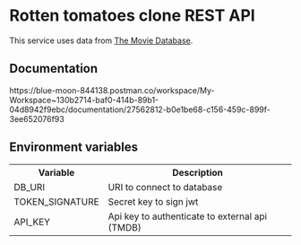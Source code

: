 <h1>Rotten tomatoes clone REST API</h1>

<p>This service uses data from <a href="https://www.themoviedb.org/">The Movie Database</a>.</p>

<h2>Documentation</h2>
<p>https://blue-moon-844138.postman.co/workspace/My-Workspace~130b2714-baf0-414b-89b1-04d8942f9ebc/documentation/27562812-b0e1be68-c156-459c-899f-3ee652076f93</p>

<h2>Environment variables</h2>
<table>
<tr>
<th>Variable</th>
<th>Description</th>
</tr>
<tr>
<td>DB_URI</td>
<td>URI to connect to database</td>
</tr>
<tr>
<td>TOKEN_SIGNATURE</td>
<td>Secret key to sign jwt</td>
</tr>
<tr>
<td>API_KEY</td>
<td>Api key to authenticate to external api (TMDB)</td>
</tr>
</table>